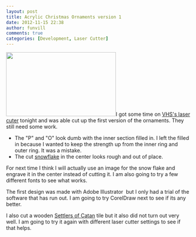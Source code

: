 ```yaml
---
layout: post
title: Acrylic Christmas Ornaments version 1
date: 2012-11-15 22:38
author: funvill
comments: true
categories: [Development, Laser Cutter]
---
```

<a href="http://www.abluestar.com/blog/wp-content/uploads/2012/11/2012-11-15-22.13.401.jpg"><img class="alignright size-medium wp-image-2991" title="2012-11-15 22.13.40" src="http://www.abluestar.com/blog/wp-content/uploads/2012/11/2012-11-15-22.13.401-300x175.jpg" alt="" width="300" height="175" /></a>I got some time on <a href="http://vancouver.hackspace.ca/wp/">VHS's laser cuter</a> tonight and was able cut up the first version of the ornaments. They still need some work.
<ul>
	<li>The "P" and "O" look dumb with the inner section filled in. I left the filled in because I wanted to keep the strength up from the inner ring and outer ring. It was a mistake.</li>
	<li>The cut <a href="http://en.wikipedia.org/wiki/Snowflake">snowflake</a> in the center looks rough and out of place.</li>
</ul>
For next time I think I will actually use an image for the snow flake and engrave it in the center instead of cutting it. I am also going to try a few different fonts to see what works.

The first design was made with Adobe Illustrator  but I only had a trial of the software that has run out. I am going to try CorelDraw next to see if its any better.

I also cut a wooden <a href="http://en.wikipedia.org/wiki/The_Settlers_of_Catan">Settlers of Catan</a> tile but it also did not turn out very well. I am going to try it again with different laser cutter settings to see if that helps.

&nbsp;
